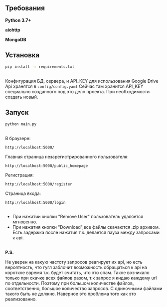 ## Требования

**Python 3.7+**

**aiohttp**

**MongoDB**

## Установка

```bash
pip install -r requirements.txt
```
##

Конфигурация БД, сервера, и API_KEY для использования Google Drive Api хранятся в `config/config.yaml`
Сейчас там хранится API_KEY специально созданного под это дело проекта. При необходимости создать новый.




## Запуск
```bash
python main.py
```
##
В браузере:

    http://localhost:5000/

Главная страница незарегистрированного пользователя:

    http://localhost:5000/public_homepage
    
 Регистрация:
 
    http://localhost:5000/register
  
 Страница входа:
 
    http://localhost:5000/login
  
  ##
  * При нажатии кнопки "Remove User" пользователь удаляется мгновенно.
  * При нажатия кнопки "Download",все файлы скачаются .zip архивом. Есть задержка после нажатия т.к. делается пауза между 
  запросами к api.
    
  ##
  **P.S.**
  
  Не уверен на какую частоту запросов реагирует их api, но есть вероятность,
   что гугл заблочит возможность обращаться к api на короткое ввремя т.к. будет считать, что это спам.
   Такое возникало только при скачке всех файлов разом, т.к запрос я кидаю каждому url по отдельности. Поэтому при
   большом количестве файлов, соответственно, большое количество запросов. С одиночными файлами такого быть не должно. Наверное это проблема того как это реализованно.
    
   


